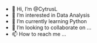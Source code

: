 - 👋 Hi, I’m @CytrusL
- 👀 I’m interested in Data Analysis
- 🌱 I’m currently learning Python
- 💞️ I’m looking to collaborate on ...
- 📫 How to reach me ...

<!---
CytrusL/CytrusL is a ✨ special ✨ repository because its `README.md` (this file) appears on your GitHub profile.
You can click the Preview link to take a look at your changes.
--->
